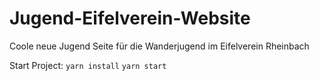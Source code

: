 # Jugend-Eifelverein-Website
Coole neue Jugend Seite für die Wanderjugend im Eifelverein Rheinbach

Start Project:
``yarn install``
``yarn start``
